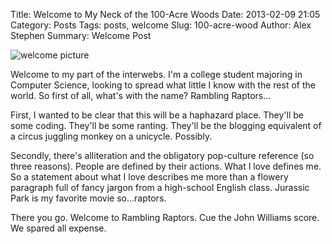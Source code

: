 Title: Welcome to My Neck of the 100-Acre Woods
Date: 2013-02-09 21:05
Category: Posts
Tags: posts, welcome
Slug: 100-acre-wood
Author: Alex Stephen
Summary: Welcome Post

![welcome picture](|filename|/images/post2.jpg)

Welcome to my part of the interwebs. I'm a college student majoring in Computer Science, looking to spread what little I know with the rest of the world. So first of all, what's with the name? Rambling Raptors...

First, I wanted to be clear that this will be a haphazard place. They'll be some coding. They'll be some ranting. They'll be the blogging equivalent of a circus juggling monkey on a unicycle. Possibly.

Secondly, there's alliteration and the obligatory pop-culture reference (so three reasons). People are defined by their actions. What I love defines me. So a statement about what I love describes me more than a flowery paragraph full of fancy jargon from a high-school English class. Jurassic Park is my favorite movie so...raptors.

There you go. Welcome to Rambling Raptors. Cue the John Williams score. We spared all expense.
